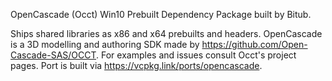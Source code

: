 OpenCascade (Occt) Win10 Prebuilt Dependency Package built by Bitub.

Ships shared libraries as x86 and x64 prebuilts and headers.
OpenCascade is a 3D modelling and authoring SDK made by https://github.com/Open-Cascade-SAS/OCCT. For examples and issues consult Occt's project pages. Port is built via https://vcpkg.link/ports/opencascade.